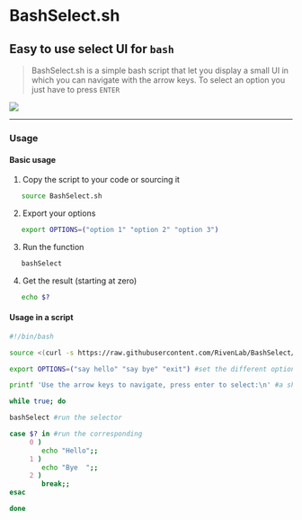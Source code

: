 # BashSelect.sh
## Easy to use select UI for `bash`

> BashSelect.sh is a simple bash script that let you display a small UI in which you can navigate with the arrow keys.
To select an option you just have to press `ENTER`


[![](https://raw.githubusercontent.com/JulianGransee/BashSelect.sh/main/options.gif)](https://github.com/GermanJag/BashSelect.sh)

---

### Usage

#### Basic usage
1. Copy the script to your code or sourcing it
 ```bash
    source BashSelect.sh
 ```
 2. Export your options
 ```bash
    export OPTIONS=("option 1" "option 2" "option 3")
 ```     
 3. Run the function
 ```bash
    bashSelect
 ```
 4. Get the result (starting at zero)
 ```bash
    echo $?
 ```    


#### Usage in a script

```bash
#!/bin/bash

source <(curl -s https://raw.githubusercontent.com/RivenLab/BashSelect/main/BashSelect) #sourcing the script so you can use the function "bashSelect" afterwards

export OPTIONS=("say hello" "say bye" "exit") #set the different options

printf 'Use the arrow keys to navigate, press enter to select:\n' #a short explaination never bothers :D

while true; do

bashSelect #run the selector

case $? in #run the corresponding
     0 )
        echo "Hello";;
     1 )
        echo "Bye  ";;
     2 )
        break;;
esac

done
```

